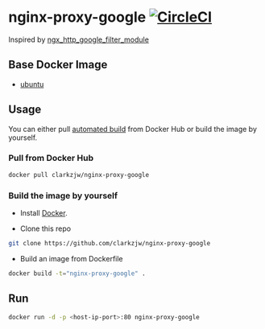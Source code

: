 # nginx-proxy-google [![CircleCI](https://circleci.com/gh/clarkzjw/nginx-proxy-google.svg?style=svg)](https://circleci.com/gh/clarkzjw/nginx-proxy-google)

Inspired by [ngx_http_google_filter_module](https://github.com/cuber/ngx_http_google_filter_module)

## Base Docker Image

* [ubuntu](https://hub.docker.com/_/ubuntu/)

## Usage

You can either pull [automated build](https://hub.docker.com/r/clarkzjw/nginx-proxy-google/) from Docker Hub or build the image by yourself.

### Pull from Docker Hub

```bash
docker pull clarkzjw/nginx-proxy-google
```

### Build the image by yourself

+ Install [Docker](https://docs.docker.com/engine/installation/#installation).

+ Clone this repo

```bash
git clone https://github.com/clarkzjw/nginx-proxy-google
```

+ Build an image from Dockerfile

```bash
docker build -t="nginx-proxy-google" .
```

## Run

```bash
docker run -d -p <host-ip-port>:80 nginx-proxy-google
```


